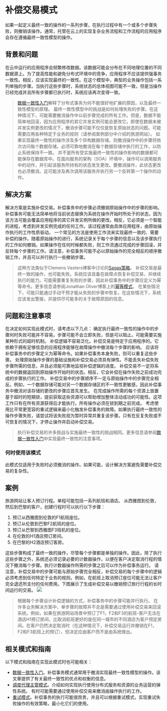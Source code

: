 # 补偿交易模式

如果一起定义最终一致的操作的一系列步骤，在执行过程中有一个或多个步骤失败，则撤销该操作。通常，托管在云上的实现复杂业务流程和工作流程的应用程序会存在遵循最终一致性模型的操作。

## 背景和问题

在云中运行的应用程序会频繁修改数据。该数据可能会分布在不同地理位置的不同数据源上。为了提高性能和避免分布式环境中的竞争，应用程序不应该提供强事务一致性。相反，应该实现最终的一致性。在这个模型中，典型的业务操作包括一系列单独的步骤。当执行这些步骤时，系统状态的总体视图可能不一致，但是当操作已经完成并且所有步骤都已执行时，系统应该再次变得一致。
> [数据一致性入门](https://msdn.microsoft.com/library/dn589800.aspx)解释了分布式事务为何不能很好地扩展的原因，以及最终一致性模型的原理。
最终一致性模型中的挑战是如何处理失败的步骤。在这种情况下，可能需要撤消操作中以前步骤完成的所有工作。但是，数据不能简单地回滚，因为应用程序的其它并发实例可能会更改它。即使在数据未被并发实例更改的情况下，撤消步骤可能不仅仅是恢复原始状态的问题。可能需要应用各种特定于业务的规则（请参阅案例部分中介绍的旅游网站）。
如果实现最终一致性的操作涉及多个异构数据存储，则撤消操作中的步骤将依次访问每个数据存储。必须可靠地撤消在每个数据存储中执行的工作，以防止系统保持不一致。
并不是所有受实施最终一致性的操作影响的数据都可能保存在数据库中。在面向服务的架构（SOA）环境中，操作可以调用服务中的动作，并引起该服务所持有的状态发生更改。要撤消操作，此状态更改也必须撤消。这可能涉及再次调用该服务并执行另一个反转第一个操作的动作。

## 解决方案

解决方案是实施补偿交易。补偿事务中的步骤必须撤销原始操作中的步骤的影响。补偿事务可能无法简单地将当前状态替换为系统在操作开始时所处于的状态，因为该方法可能会覆盖应用程序的其它并发实例所做的更改。相反，它必须是一个智能的进程，考虑到并发实例完成的任何工作。该过程通常由具体应用程序，由原始操作执行的工作性质驱动。
一个常见的方法是使用工作流来实现最终一致的、需要补偿的操作。随着原始操作的进行，系统记录关于每个步骤的信息以及该步骤执行的工作如何撤销。如果操作在任何时候都失败，则工作流通过完成的步骤回滚，并反转每个步骤的工作。请注意，补偿事务可能不必以原始操作的完全相反的顺序撤销工作，并且可以并行执行一些撤销步骤。
> 这种方法类似于Clemens Vasters博客中讨论的[Sagas策略](http://vasters.com/clemensv/2012/09/01/Sagas.aspx)。
补偿交易是最终一致的操作，也可能失败。系统应该具备在故障点恢复补偿交易，并继续执行的能力。可能需要重复失败的步骤，因此补偿事务中的步骤应定义为幂等命令。更多信息请参阅Jonathan Oliver博客上的[幂等模式](http://blog.jonathanoliver.com/2010/04/idempotency-patterns/)。
在某些情况下，可能只能通过手动干预才能从失败的步骤中恢复。在这些情况下，系统应该发出警报，并提供尽可能多的关于故障原因的信息。

## 问题和注意事项

在决定如何实现此模式时，请考虑以下几点：
确定执行最终一致性的操作中的步骤何时失败可能并不容易。步骤可能不会立即失败，但是可以阻止。可能需要实施某种形式的超时机制。
补偿逻辑不容易泛化。补偿交易是特定于应用程序的。它依赖于拥有足够信息的应用程序能够在故障操作中撤消每个步骤的影响。
应该将补偿事务中的步骤定义为幂等命令。如果补偿事务本身失败，则可以重复这些步骤。
处理原始操作步骤的基础设施和补偿交易必须具有弹性。不能丢失补偿失败步骤所需的信息，并且必须能可靠地监视补偿逻辑的进度。
补偿交易不一定将系统中的数据返回到原始操作开始时的状态。相反，它会补偿在操作失败之前成功完成的步骤执行的工作。
补偿交易中的步骤顺序不一定与原始操作中的步骤完全相反。例如，一个数据存储可能对另一个数据存储区的不一致性更敏感，因此补偿事务中撤消对该存储的更改的步骤应首先发生。
在完成操作所需的每个资源上放置基于超时的短期锁，提前获取这些资源可以帮助增加整体活动成功的可能性。这项工作只有在所有资源获得后才能执行。所有操作必须在锁到期之前完成。
考虑使用比平常更宽容的重试逻辑来最小化触发补偿事务的故障。如果执行最终一致性的操作步骤失败，请尝试将该失败视为暂时异常并重复该步骤。只有在反复失败或不可恢复的情况下，才停止操作并启动补偿交易。
> 执行补偿交易的许多挑战与实施最终一致性的挑战相同。更多信息请参阅[数据一致性入门](https://msdn.microsoft.com/library/dn589800.aspx)中实现最终一致性的注意事项。
### 何时使用该模式
此模式仅适用于失败时必须撤消的操作。如果可能，设计解决方案避免需要补偿交易的复杂性。

## 案例
旅游网站让客人预订行程。单程可能包括一系列航班和酒店。 从西雅图到伦敦，然后到巴黎的客户，创建行程时可以执行以下步骤：
1. 预订从西雅图到伦敦的F1航班座位。
2. 预订从伦敦到巴黎F2航班的座位。
3. 预订从巴黎到西雅图F3班机的座位。
4. 在伦敦的H1酒店预订房间。
5. 在巴黎的H2酒店预订客房。

这些步骤构成了最终一致的操作，尽管每个步骤都是单独的操作。因此，除了执行这些步骤之外，系统还必须记录必要的计数器操作，以便在客户决定取消行程的情况下撤消每个步骤。执行计数器操作所需的步骤之后可以作为补偿事务运行。
请注意，补偿交易中的步骤可能与原始步骤完全相反，补偿交易的每个步骤中的逻辑必须考虑到任何特定于业务的规则。例如，在航班上取消预订座位可能无法让客户完全退还所支付的任何费用。下图展示了生成补偿交易以撤销预订旅行行程的长时间运行的交易。
![](https://docs.microsoft.com/en-us/azure/architecture/patterns/_images/compensating-transaction-diagram.png)
> 根据每个步骤设计补偿逻辑的方式，补偿事务中的步骤可能并行执行。
在许多业务解决方案中，单步骤的故障并不总是需要通过使用补偿交易来回滚系统。例如，如果在旅游网站场景中预订了F1，F2和F3的航班-客户无法在酒店H1预订房间，比取消航班更好的是在同一城市的不同酒店为客户预定房间。在客户仍然决定取消时（在这种情况下，补偿交易运行并撤销在F1，F2和F3航班上的预订），但决定应由客户而不是由系统做出。

## 相关模式和指南

以下模式和指南在实现此模式时也可能相关：
* [数据一致性入门](https://msdn.microsoft.com/library/dn589800.aspx)。补偿事务模式通常用于撤消实现最终一致性模型的操作。该文章提供了有关最终一致性的优点和权衡的信息。
* [调度代理主管模式](scheduler-agent-supervisor.html)。介绍如何实现执行使用分布式服务和资源的业务运营的弹性系统。 有时可能需要通过使用补偿交易来撤消由操作执行的工作。
* [重试模式](retry.html)。补偿事务的执行可能很昂贵，并且可以根据重试模式，实现重试失败操作的有效策略，最小化它们的使用。
